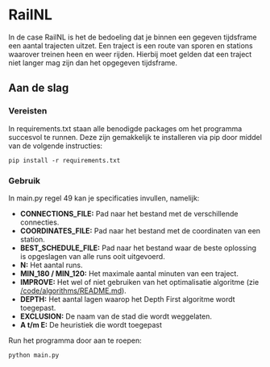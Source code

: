 # RailNL

In de case RailNL is het de bedoeling dat je binnen een gegeven tijdsframe een aantal trajecten
uitzet. Een traject is een route van sporen en stations waarover treinen heen en weer rijden.
Hierbij moet gelden dat een traject niet langer mag zijn dan het opgegeven tijdsframe.

## Aan de slag
### Vereisten

In requirements.txt staan alle benodigde packages om het programma succesvol te runnen. Deze zijn
gemakkelijk te installeren via pip door middel van de volgende instructies:

```
pip install -r requirements.txt
```

### Gebruik
In main.py regel 49 kan je specificaties invullen, namelijk:
- **CONNECTIONS_FILE:** Pad naar het bestand met de verschillende connecties.
- **COORDINATES_FILE:** Pad naar het bestand met de coordinaten van een station.
- **BEST_SCHEDULE_FILE:** Pad naar het bestand waar de beste oplossing is opgeslagen van alle runs ooit uitgevoerd.
- **N:** Het aantal runs.
- **MIN_180 / MIN_120:** Het maximale aantal minuten van een traject.
- **IMPROVE:** Het wel of niet gebruiken van het optimalisatie algoritme
(zie [/code/algorithms/README.md](/code/README.md)).
- **DEPTH:** Het aantal lagen waarop het Depth First algoritme wordt toegepast.
- **EXCLUSION:** De naam van de stad die wordt weggelaten.
- **A t/m E:** De heuristiek die wordt toegepast

Run het programma door aan te roepen:

```
python main.py
```
